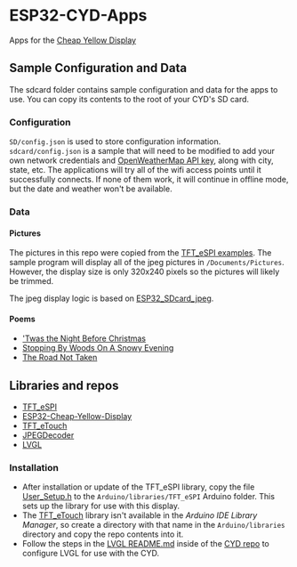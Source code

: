 # ESP32-CYD-Apps

Apps for the [Cheap Yellow Display](https://github.com/witnessmenow/ESP32-Cheap-Yellow-Display)

## Sample Configuration and Data

The sdcard folder contains sample configuration and data for the apps to use. You can copy its contents to the root of your CYD's SD card.

### Configuration

`SD/config.json` is used to store configuration information. `sdcard/config.json` is a sample that will need to be modified to add your own network credentials and [OpenWeatherMap API key](https://openweathermap.org/api), along with city, state, etc. The applications will try all of the wifi access points until it successfully connects. If none of them work, it will continue in offline mode, but the date and weather won't be available.

### Data

#### Pictures

The pictures in this repo were copied from the [TFT_eSPI examples](https://github.com/Bodmer/TFT_eSPI/tree/master/examples/Generic/ESP32_SDcard_jpeg/Data). The sample program will display all of the jpeg pictures in `/Documents/Pictures`. However, the display size is only 320x240 pixels so the pictures will likely be trimmed.

The jpeg display logic is based on [ESP32_SDcard_jpeg](https://github.com/Bodmer/TFT_eSPI/tree/master/examples/Generic/ESP32_SDcard_jpeg).

#### Poems

* ['Twas the Night Before Christmas](https://parade.com/1136533/jessicasager/twas-the-night-before-christmas-words/#twas-the-night-before-christmas-a-visit-full-poem)
* [Stopping By Woods On A Snowy Evening](https://www.poetryfoundation.org/poems/42891/stopping-by-woods-on-a-snowy-evening)
* [The Road Not Taken](https://www.poetryfoundation.org/poems/44272/the-road-not-taken)

## Libraries and repos

* [TFT_eSPI](https://github.com/Bodmer/TFT_eSPI)
* [ESP32-Cheap-Yellow-Display](https://github.com/witnessmenow/ESP32-Cheap-Yellow-Display)
* [TFT_eTouch](https://github.com/achillhasler/TFT_eTouch)
* [JPEGDecoder](https://github.com/Bodmer/JPEGDecoder)
* [LVGL](https://lvgl.io/)

### Installation

* After installation or update of the TFT_eSPI library, copy the file [User_Setup.h](https://github.com/witnessmenow/ESP32-Cheap-Yellow-Display/blob/main/DisplayConfig/User_Setup.h) to the `Arduino/libraries/TFT_eSPI` Arduino folder. This sets up the library for use with this display.
* The [TFT_eTouch](https://github.com/achillhasler/TFT_eTouch) library isn't available in the _Arduino IDE Library Manager_, so create a directory with that name in the `Arduino/libraries` directory and copy the repo contents into it.
* Follow the steps in the [LVGL README.md](https://github.com/witnessmenow/ESP32-Cheap-Yellow-Display/blob/main/Examples/LVGL/README.md) inside of the [CYD repo](https://github.com/witnessmenow/ESP32-Cheap-Yellow-Display) to configure LVGL for use with the CYD.
